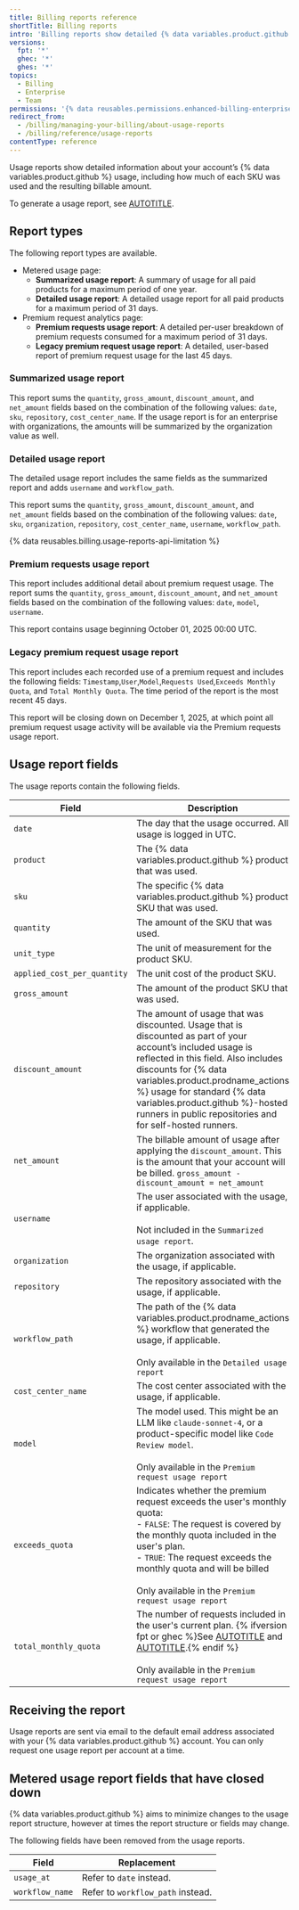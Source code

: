 ```yaml
---
title: Billing reports reference
shortTitle: Billing reports
intro: 'Billing reports show detailed {% data variables.product.github %} usage, premium request usage, and billing information for your account.'
versions:
  fpt: '*'
  ghec: '*'
  ghes: '*'
topics:
  - Billing
  - Enterprise
  - Team
permissions: '{% data reusables.permissions.enhanced-billing-enterprise %}'
redirect_from:
  - /billing/managing-your-billing/about-usage-reports
  - /billing/reference/usage-reports
contentType: reference
---
```


Usage reports show detailed information about your account’s {% data variables.product.github %} usage, including how much of each SKU was used and the resulting billable amount.

To generate a usage report, see [AUTOTITLE](/billing/how-tos/products/view-productlicense-use#downloading-usage-reports).

## Report types

The following report types are available.

* Metered usage page:
   * **Summarized usage report**: A summary of usage for all paid products for a maximum period of one year.
   * **Detailed usage report**: A detailed usage report for all paid products for a maximum period of 31 days.
* Premium request analytics page:
   * **Premium requests usage report**: A detailed per-user breakdown of premium requests consumed for a maximum period of 31 days.
   * **Legacy premium request usage report**: A detailed, user-based report of premium request usage for the last 45 days.

### Summarized usage report

This report sums the `quantity`, `gross_amount`, `discount_amount`, and `net_amount` fields based on the combination of the following values: `date`, `sku`, `repository`, `cost_center_name`. If the usage report is for an enterprise with organizations, the amounts will be summarized by the organization value as well.

### Detailed usage report

The detailed usage report includes the same fields as the summarized report and adds `username` and `workflow_path`.

This report sums the `quantity`, `gross_amount`, `discount_amount`, and `net_amount` fields based on the combination of the following values:  `date`, `sku`, `organization`, `repository`, `cost_center_name`, `username`, `workflow_path`.

{% data reusables.billing.usage-reports-api-limitation %}

### Premium requests usage report

This report includes additional detail about premium request usage. The report sums the `quantity`, `gross_amount`, `discount_amount`, and `net_amount` fields based on the combination of the following values: `date`, `model`, `username`.

This report contains usage beginning October 01, 2025 00:00 UTC.

### Legacy premium request usage report

This report includes each recorded use of a premium request and includes the following fields: `Timestamp`,`User`,`Model`,`Requests Used`,`Exceeds Monthly Quota`, and `Total Monthly Quota`. The time period of the report is the most recent 45 days.

This report will be closing down on December 1, 2025, at which point all premium request usage activity will be available via the Premium requests usage report.

## Usage report fields

The usage reports contain the following fields.

| Field                     | Description |
|---------------------------|-------------|
| `date`                   | The day that the usage occurred. All usage is logged in UTC. |
| `product`                | The {% data variables.product.github %} product that was used. |
| `sku`                    | The specific {% data variables.product.github %} product SKU that was used. |
| `quantity`               | The amount of the SKU that was used. |
| `unit_type`              | The unit of measurement for the product SKU. |
| `applied_cost_per_quantity` | The unit cost of the product SKU. |
| `gross_amount`           | The amount of the product SKU that was used. |
| `discount_amount`        | The amount of usage that was discounted. Usage that is discounted as part of your account’s included usage is reflected in this field. Also includes discounts for {% data variables.product.prodname_actions %} usage for standard {% data variables.product.github %}-hosted runners in public repositories and for self-hosted runners. |
| `net_amount`             | The billable amount of usage after applying the `discount_amount`. This is the amount that your account will be billed. `gross_amount - discount_amount = net_amount` |
| `username`               | The user associated with the usage, if applicable. <br><br> Not included in the `Summarized usage report`. |
| `organization`           | The organization associated with the usage, if applicable. |
| `repository`             | The repository associated with the usage, if applicable. |
| `workflow_path`          | The path of the {% data variables.product.prodname_actions %} workflow that generated the usage, if applicable. <br><br>Only available in the `Detailed usage report` |
| `cost_center_name`       | The cost center associated with the usage, if applicable. |
| `model`                  | The model used. This might be an LLM like `claude-sonnet-4`, or a product-specific model like `Code Review model`. <br><br>Only available in the `Premium request usage report` |
| `exceeds_quota`          | Indicates whether the premium request exceeds the user's monthly quota:<br>- `FALSE`: The request is covered by the monthly quota included in the user's plan.<br>- `TRUE`: The request exceeds the monthly quota and will be billed <br><br>Only available in the `Premium request usage report` |
| `total_monthly_quota`    | The number of requests included in the user's current plan. {% ifversion fpt or ghec %}See [AUTOTITLE](/copilot/concepts/billing/individual-plans) and [AUTOTITLE](/copilot/concepts/billing/organizations-and-enterprises).{% endif %} <br><br>Only available in the `Premium request usage report` |

## Receiving the report

Usage reports are sent via email to the default email address associated with your {% data variables.product.github %} account. You can only request one usage report per account at a time.

## Metered usage report fields that have closed down

{% data variables.product.github %} aims to minimize changes to the usage report structure, however at times the report structure or fields may change.

The following fields have been removed from the usage reports.

| Field   | Replacement         |
|--------------------|---------------------|
| `usage_at`         | Refer to `date` instead. |
| `workflow_name`    | Refer to `workflow_path` instead. |
